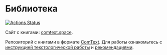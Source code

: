 # Библиотека

[![Actions Status](https://github.com/comtextspace/books/workflows/deploy_site/badge.svg)](https://github.com/comtextspace/books/actions)

Сайт с книгами: [comtext.space](https://comtext.space).

Репозиторий с книгами в формате [ComText](https://wiki.comtext.space/ru/format-comtext). Для работы ознакомьтесь с [инструкцией текстологической работы](https://wiki.comtext.space/ru/git-guide) и [рекомендациями](contributing.md).




